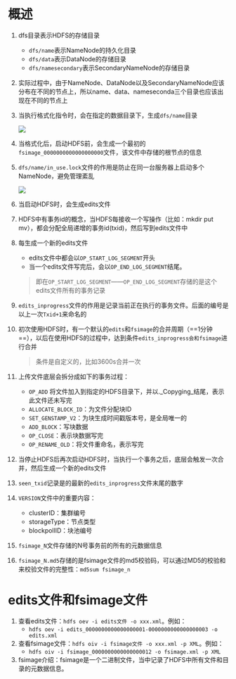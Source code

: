 # 概述
1. dfs目录表示HDFS的存储目录
	- `dfs/name`表示NameNode的持久化目录
    - `dfs/data`表示DataNode的存储目录
    - `dfs/namesecondary`表示SecondaryNameNode的存储目录

2. 实际过程中，由于NameNode、DataNode以及SecondaryNameNode应该分布在不同的节点上，所以name、data、nameseconda三个目录也应该出现在不同的节点上

3. 当执行格式化指令时，会在指定的数据目录下，生成`dfs/name`目录

   ![](https://note.youdao.com/yws/api/personal/file/A5C555C79B3F4C68B5B72554E50A0118?method=download&shareKey=bcd0399b62b08223893d1c9e8f0cf64a)

4. 当格式化后，启动HDFS前，会生成一个最初的`fsimage_0000000000000000000`文件，该文件中存储的根节点的信息

5. `dfs/name/in_use.lock`文件的作用是防止在同一台服务器上启动多个NameNode，避免管理紊乱

   ![](https://note.youdao.com/yws/api/personal/file/585C69008B81432E86D2A8F514DF22E2?method=download&shareKey=f494d83721d416d42f990cb6074ec291)

6. 当启动HDFS时，会生成edits文件

7. HDFS中有事务id的概念，当HDFS每接收一个写操作（比如：mkdir put mv），都会分配全局递增的事务id(txid)，然后写到edits文件中

8. 每生成一个新的edits文件

   - edits文件中都会以`OP_START_LOG_SEGMENT`开头
   - 当一个edits文件写完后，会以`OP_END_LOG_SEGMENT`结尾。

   > 即在`OP_START_LOG_SEGMENT`——`OP_END_LOG_SEGMENT`存储的是这个edits文件所有的事务记录

9. `edits_inprogress`文件的作用是记录当前正在执行的事务文件。后面的编号是以上一次`Txid+1`来命名的

10. 初次使用HDFS时，有一个默认的`edits`和`fsimage`的合并周期（==1分钟==），以后在使用HDFS的过程中，达到条件`edits_inprogress会和fsimage`进行合并

    > 条件是自定义的，比如3600s合并一次

11. 上传文件底层会拆分成如下的事务过程：
    - `OP_ADD` 将文件加入到指定的HDFS目录下，并以._Copyging_结尾，表示此文件还未写完
    - `ALLOCATE_BLOCK_ID`：为文件分配块ID
    - `SET_GENSTAMP_V2`：为块生成时间戳版本号，是全局唯一的
    - `ADD_BLOCK`：写块数据
    - `OP_CLOSE`：表示块数据写完
    - `OP_RENAME_OLD`：将文件重命名，表示写完

12. 当停止HDFS后再次启动HDFS时，当执行一个事务之后，底层会触发一次合并，然后生成一个新的edits文件

13. `seen_txid`记录是的最新的`edits_inprogress`文件末尾的数字

14. `VERSION`文件中的重要内容：

    - clusterID：集群编号
    - storageType：节点类型
    - blockpollID：块池编号

15. `fsimage_N`文件存储的N号事务前的所有的元数据信息

16. `fsimage_N.md5`存储的是fsimage文件的md5校验码，可以通过MD5的校验和来校验文件的完整性：`md5sum fsimage_n`



# edits文件和fsimage文件

1. 查看edits文件：`hdfs oev -i edits文件 -o xxx.xml`。例如：
	- `hdfs oev -i edits_0000000000000000001-0000000000000000003 -o edits.xml`
2. 查看fsimage文件：`hdfs oiv -i fsimage文件 -o xxx.xml -p XML`。例如：
	- `hdfs oiv -i fsimage_0000000000000000012 -o fsimage.xml -p XML`
3. fsimage介绍：fsimage是一个二进制文件，当中记录了HDFS中所有文件和目录的元数据信息。